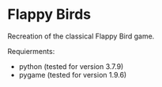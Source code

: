 # Flappy Birds
Recreation of the classical Flappy Bird game. 

Requierments: 
  - python (tested for version 3.7.9)
  - pygame (tested for version 1.9.6)
